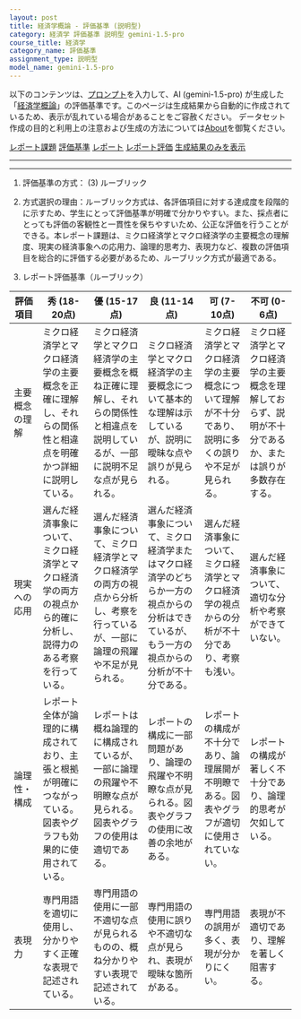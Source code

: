```yaml
---
layout: post
title: 経済学概論 - 評価基準 (説明型)
category: 経済学 評価基準 説明型 gemini-1.5-pro
course_title: 経済学
category_name: 評価基準
assignment_type: 説明型
model_name: gemini-1.5-pro
---
```


以下のコンテンツは、[プロンプト](http://127.0.0.1:8000/generated/経済学/gemini-1.5-pro/prompt_評価基準-説明型.md)を入力して、AI (gemini-1.5-pro) が生成した「[経済学概論](/contents/経済学/)」の評価基準です。このページは生成結果から自動的に作成されているため、表示が乱れている場合があることをご容赦ください。
データセット作成の目的と利用上の注意および生成の方法については[About](/About)を御覧ください。

[レポート課題](../レポート課題-説明型)
[評価基準](../評価基準-説明型)
[レポート](../レポート-説明型)
[レポート評価](../レポート評価-説明型)
[生成結果のみを表示](http://127.0.0.1:8000/generated/経済学/gemini-1.5-pro/評価基準-説明型.md)
  

***
***
  
1. 評価基準の方式： (3) ルーブリック

2. 方式選択の理由：ルーブリック方式は、各評価項目に対する達成度を段階的に示すため、学生にとって評価基準が明確で分かりやすい。また、採点者にとっても評価の客観性と一貫性を保ちやすいため、公正な評価を行うことができる。本レポート課題は、ミクロ経済学とマクロ経済学の主要概念の理解度、現実の経済事象への応用力、論理的思考力、表現力など、複数の評価項目を総合的に評価する必要があるため、ルーブリック方式が最適である。

3. レポート評価基準（ルーブリック）

| 評価項目 | 秀 (18-20点) | 優 (15-17点) | 良 (11-14点) | 可 (7-10点) | 不可 (0-6点) |
|---|---|---|---|---|---|
| 主要概念の理解 | ミクロ経済学とマクロ経済学の主要概念を正確に理解し、それらの関係性と相違点を明確かつ詳細に説明している。 | ミクロ経済学とマクロ経済学の主要概念を概ね正確に理解し、それらの関係性と相違点を説明しているが、一部に説明不足な点が見られる。 | ミクロ経済学とマクロ経済学の主要概念について基本的な理解は示しているが、説明に曖昧な点や誤りが見られる。 | ミクロ経済学とマクロ経済学の主要概念について理解が不十分であり、説明に多くの誤りや不足が見られる。 | ミクロ経済学とマクロ経済学の主要概念を理解しておらず、説明が不十分であるか、または誤りが多数存在する。 |
| 現実への応用 | 選んだ経済事象について、ミクロ経済学とマクロ経済学の両方の視点から的確に分析し、説得力のある考察を行っている。 | 選んだ経済事象について、ミクロ経済学とマクロ経済学の両方の視点から分析し、考察を行っているが、一部に論理の飛躍や不足が見られる。 | 選んだ経済事象について、ミクロ経済学またはマクロ経済学のどちらか一方の視点からの分析はできているが、もう一方の視点からの分析が不十分である。 | 選んだ経済事象について、ミクロ経済学とマクロ経済学の視点からの分析が不十分であり、考察も浅い。 | 選んだ経済事象について、適切な分析や考察ができていない。 |
| 論理性・構成 | レポート全体が論理的に構成されており、主張と根拠が明確につながっている。図表やグラフも効果的に使用されている。 | レポートは概ね論理的に構成されているが、一部に論理の飛躍や不明瞭な点が見られる。図表やグラフの使用は適切である。 | レポートの構成に一部問題があり、論理の飛躍や不明瞭な点が見られる。図表やグラフの使用に改善の余地がある。 | レポートの構成が不十分であり、論理展開が不明瞭である。図表やグラフが適切に使用されていない。 | レポートの構成が著しく不十分であり、論理的思考が欠如している。 |
| 表現力 | 専門用語を適切に使用し、分かりやすく正確な表現で記述されている。 | 専門用語の使用に一部不適切な点が見られるものの、概ね分かりやすい表現で記述されている。 | 専門用語の使用に誤りや不適切な点が見られ、表現が曖昧な箇所がある。 | 専門用語の誤用が多く、表現が分かりにくい。 | 表現が不適切であり、理解を著しく阻害する。 |
